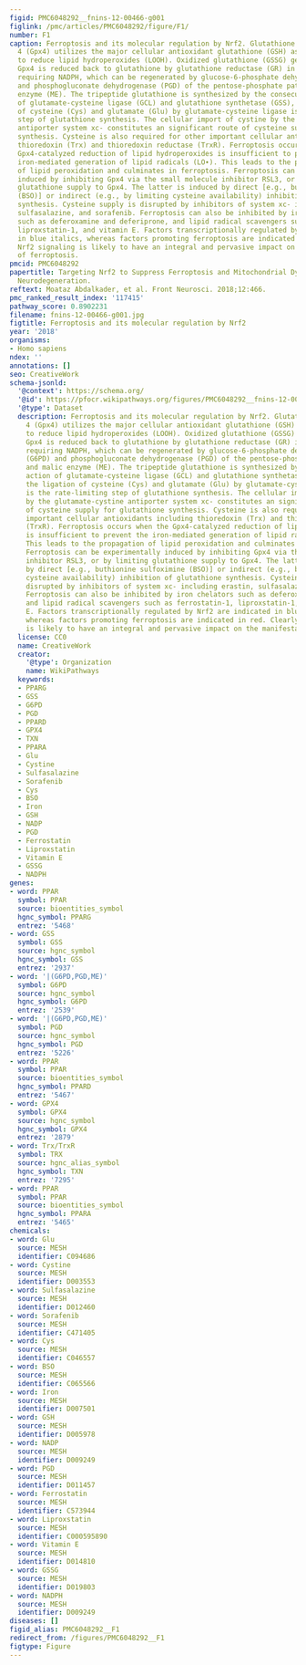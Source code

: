 ```yaml
---
figid: PMC6048292__fnins-12-00466-g001
figlink: /pmc/articles/PMC6048292/figure/F1/
number: F1
caption: Ferroptosis and its molecular regulation by Nrf2. Glutathione peroxidase
  4 (Gpx4) utilizes the major cellular antioxidant glutathione (GSH) as a substrate
  to reduce lipid hydroperoxides (LOOH). Oxidized glutathione (GSSG) generated by
  Gpx4 is reduced back to glutathione by glutathione reductase (GR) in a reaction
  requiring NADPH, which can be regenerated by glucose-6-phosphate dehydrogenase (G6PD)
  and phosphogluconate dehydrogenase (PGD) of the pentose-phosphate pathway, and malic
  enzyme (ME). The tripeptide glutathione is synthesized by the consecutive action
  of glutamate-cysteine ligase (GCL) and glutathione synthetase (GSS), where the ligation
  of cysteine (Cys) and glutamate (Glu) by glutamate-cysteine ligase is the rate-limiting
  step of glutathione synthesis. The cellular import of cystine by the glutamate-cystine
  antiporter system xc- constitutes an significant route of cysteine supply for glutathione
  synthesis. Cysteine is also required for other important cellular antioxidants including
  thioredoxin (Trx) and thioredoxin reductase (TrxR). Ferroptosis occurs when the
  Gpx4-catalyzed reduction of lipid hydroperoxides is insufficient to prevent the
  iron-mediated generation of lipid radicals (LO∙). This leads to the propagation
  of lipid peroxidation and culminates in ferroptosis. Ferroptosis can be experimentally
  induced by inhibiting Gpx4 via the small molecule inhibitor RSL3, or by limiting
  glutathione supply to Gpx4. The latter is induced by direct [e.g., buthionine sulfoximine
  (BSO)] or indirect (e.g., by limiting cysteine availability) inhibition of glutathione
  synthesis. Cysteine supply is disrupted by inhibitors of system xc- including erastin,
  sulfasalazine, and sorafenib. Ferroptosis can also be inhibited by iron chelators
  such as deferoxamine and deferiprone, and lipid radical scavengers such as ferrostatin-1,
  liproxstatin-1, and vitamin E. Factors transcriptionally regulated by Nrf2 are indicated
  in blue italics, whereas factors promoting ferroptosis are indicated in red. Clearly
  Nrf2 signaling is likely to have an integral and pervasive impact on the manifestation
  of ferroptosis.
pmcid: PMC6048292
papertitle: Targeting Nrf2 to Suppress Ferroptosis and Mitochondrial Dysfunction in
  Neurodegeneration.
reftext: Moataz Abdalkader, et al. Front Neurosci. 2018;12:466.
pmc_ranked_result_index: '117415'
pathway_score: 0.8902231
filename: fnins-12-00466-g001.jpg
figtitle: Ferroptosis and its molecular regulation by Nrf2
year: '2018'
organisms:
- Homo sapiens
ndex: ''
annotations: []
seo: CreativeWork
schema-jsonld:
  '@context': https://schema.org/
  '@id': https://pfocr.wikipathways.org/figures/PMC6048292__fnins-12-00466-g001.html
  '@type': Dataset
  description: Ferroptosis and its molecular regulation by Nrf2. Glutathione peroxidase
    4 (Gpx4) utilizes the major cellular antioxidant glutathione (GSH) as a substrate
    to reduce lipid hydroperoxides (LOOH). Oxidized glutathione (GSSG) generated by
    Gpx4 is reduced back to glutathione by glutathione reductase (GR) in a reaction
    requiring NADPH, which can be regenerated by glucose-6-phosphate dehydrogenase
    (G6PD) and phosphogluconate dehydrogenase (PGD) of the pentose-phosphate pathway,
    and malic enzyme (ME). The tripeptide glutathione is synthesized by the consecutive
    action of glutamate-cysteine ligase (GCL) and glutathione synthetase (GSS), where
    the ligation of cysteine (Cys) and glutamate (Glu) by glutamate-cysteine ligase
    is the rate-limiting step of glutathione synthesis. The cellular import of cystine
    by the glutamate-cystine antiporter system xc- constitutes an significant route
    of cysteine supply for glutathione synthesis. Cysteine is also required for other
    important cellular antioxidants including thioredoxin (Trx) and thioredoxin reductase
    (TrxR). Ferroptosis occurs when the Gpx4-catalyzed reduction of lipid hydroperoxides
    is insufficient to prevent the iron-mediated generation of lipid radicals (LO∙).
    This leads to the propagation of lipid peroxidation and culminates in ferroptosis.
    Ferroptosis can be experimentally induced by inhibiting Gpx4 via the small molecule
    inhibitor RSL3, or by limiting glutathione supply to Gpx4. The latter is induced
    by direct [e.g., buthionine sulfoximine (BSO)] or indirect (e.g., by limiting
    cysteine availability) inhibition of glutathione synthesis. Cysteine supply is
    disrupted by inhibitors of system xc- including erastin, sulfasalazine, and sorafenib.
    Ferroptosis can also be inhibited by iron chelators such as deferoxamine and deferiprone,
    and lipid radical scavengers such as ferrostatin-1, liproxstatin-1, and vitamin
    E. Factors transcriptionally regulated by Nrf2 are indicated in blue italics,
    whereas factors promoting ferroptosis are indicated in red. Clearly Nrf2 signaling
    is likely to have an integral and pervasive impact on the manifestation of ferroptosis.
  license: CC0
  name: CreativeWork
  creator:
    '@type': Organization
    name: WikiPathways
  keywords:
  - PPARG
  - GSS
  - G6PD
  - PGD
  - PPARD
  - GPX4
  - TXN
  - PPARA
  - Glu
  - Cystine
  - Sulfasalazine
  - Sorafenib
  - Cys
  - BSO
  - Iron
  - GSH
  - NADP
  - PGD
  - Ferrostatin
  - Liproxstatin
  - Vitamin E
  - GSSG
  - NADPH
genes:
- word: PPAR
  symbol: PPAR
  source: bioentities_symbol
  hgnc_symbol: PPARG
  entrez: '5468'
- word: GSS
  symbol: GSS
  source: hgnc_symbol
  hgnc_symbol: GSS
  entrez: '2937'
- word: '|(G6PD,PGD,ME)'
  symbol: G6PD
  source: hgnc_symbol
  hgnc_symbol: G6PD
  entrez: '2539'
- word: '|(G6PD,PGD,ME)'
  symbol: PGD
  source: hgnc_symbol
  hgnc_symbol: PGD
  entrez: '5226'
- word: PPAR
  symbol: PPAR
  source: bioentities_symbol
  hgnc_symbol: PPARD
  entrez: '5467'
- word: GPX4
  symbol: GPX4
  source: hgnc_symbol
  hgnc_symbol: GPX4
  entrez: '2879'
- word: Trx/TrxR
  symbol: TRX
  source: hgnc_alias_symbol
  hgnc_symbol: TXN
  entrez: '7295'
- word: PPAR
  symbol: PPAR
  source: bioentities_symbol
  hgnc_symbol: PPARA
  entrez: '5465'
chemicals:
- word: Glu
  source: MESH
  identifier: C094686
- word: Cystine
  source: MESH
  identifier: D003553
- word: Sulfasalazine
  source: MESH
  identifier: D012460
- word: Sorafenib
  source: MESH
  identifier: C471405
- word: Cys
  source: MESH
  identifier: C046557
- word: BSO
  source: MESH
  identifier: C065566
- word: Iron
  source: MESH
  identifier: D007501
- word: GSH
  source: MESH
  identifier: D005978
- word: NADP
  source: MESH
  identifier: D009249
- word: PGD
  source: MESH
  identifier: D011457
- word: Ferrostatin
  source: MESH
  identifier: C573944
- word: Liproxstatin
  source: MESH
  identifier: C000595890
- word: Vitamin E
  source: MESH
  identifier: D014810
- word: GSSG
  source: MESH
  identifier: D019803
- word: NADPH
  source: MESH
  identifier: D009249
diseases: []
figid_alias: PMC6048292__F1
redirect_from: /figures/PMC6048292__F1
figtype: Figure
---
```

